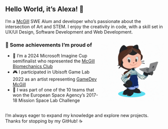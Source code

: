 ## Hello World, it’s Alexa! 👋

I’m a [McGill](https://www.mcgill.ca/undergraduate-admissions/program/software-engineering-faculty-science) SWE Alum and developer who’s passionate about the intersection of Art and STEM. I enjoy the creativity in code, with a skill set in UX/UI Design, Software Development and Web Development.

<!--Octocat GIF-->
<img align="right" width="200" height="200" src="https://github.com/itsAlexa/itsAlexa/blob/main/images/alexa-octocat.gif">

### 🌟 Some achievements I’m proud of

- 🦾 I’m a 2024 Microsoft Imagine Cup semifinalist who represented the [McGill Biomechanics Club](https://github.com/McGill-Biomechanics)
- 🎮 I participated in Ubisoft Game Lab 2022 as an artist representing [GameDev McGill](https://github.com/gamedevmcgill)
- 🚀 I was part of one of the 10 teams that won the European Space Agency’s 2017-18 Mission Space Lab Challenge

<br>
I’m always eager to expand my knowledge and explore new projects. Thanks for stopping by my GitHub! ☕️
